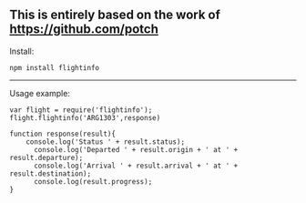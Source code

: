 This is entirely based on the work of https://github.com/potch
------------------------------------------------------------------------
Install:

	npm install flightinfo

------------------------------------------------------------------------
Usage example:

	var flight = require('flightinfo');
	flight.flightinfo('ARG1303',response)
	
	function response(result){
	    console.log('Status ' + result.status);
		  console.log('Departed ' + result.origin + ' at ' + result.departure);
		  console.log('Arrival ' + result.arrival + ' at ' + result.destination);     
		  console.log(result.progress);
	}
